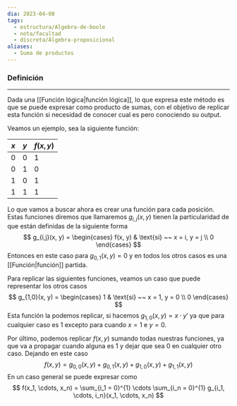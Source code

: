 ```yaml
---
dia: 2023-04-08
tags:
  - estructura/Algebra-de-boole
  - nota/facultad
  - discreta/Álgebra-proposicional
aliases:
  - Suma de productos
---
```

### Definición
---
Dada una [[Función lógica|función lógica]], lo que expresa este método es que se puede expresar como producto de sumas, con el objetivo de replicar esta función si necesidad de conocer cual es pero conociendo su output.

Veamos un ejemplo, sea la siguiente función: 

| $x$ | $y$ | $f(x, y)$ |
| --- | --- | ------ |
| 0   | 0   | 1      |
| 0   | 1   | 0      |
| 1   | 0   | 1      |
| 1   | 1   | 1       |

Lo que vamos a buscar ahora es crear una función para cada posición. Estas funciones diremos que llamaremos $g_{i,j}(x, y)$ tienen la particularidad de que están definidas de la siguiente forma $$ g_{i,j}(x, y) = \begin{cases} 
	f(x, y) & \text{si} ~~ x = i, y = j \\
	0 
\end{cases} $$
Entonces en este caso para $g_{0, 1}(x, y) = 0$ y en todos los otros casos es una [[Función|función]] partida.

Para replicar las siguientes funciones, veamos un caso que puede representar los otros casos $$  g_{1,0}(x, y) = \begin{cases} 
	1 & \text{si} ~~ x = 1, y = 0 \\
	0 
\end{cases} $$
Esta función la podemos replicar, si hacemos $g_{1,0}(x,y) = x \cdot y'$ ya que para cualquier caso es $1$ excepto para cuando $x = 1$ e $y = 0$.

Por último, podemos replicar $f(x, y)$ sumando todas nuestras funciones, ya que va a propagar cuando alguna es $1$ y dejar que sea $0$ en cualquier otro caso. Dejando en este caso $$ f(x, y) =  g_{0, 0}(x, y) + g_{0, 1}(x, y) + g_{1, 0}(x, y) + g_{1, 1}(x, y) $$
En un caso general se puede expresar como $$ f(x_1, \cdots, x_n) = \sum_{i_1 = 0}^{1} \cdots \sum_{i_n = 0}^{1} g_{i_1, \cdots, i_n}(x_1, \cdots, x_n) $$